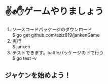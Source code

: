 # ✌️✊✋ゲームやりましょう

1. ソースコードパッケージのダウンロード<br>
  $ go get github.com/aziz819/jankenGame<br>
2. 実行<br>
$ janken<br>
3. テストできます。battleパッケージの下で行う<br>
$ go test -v<br>
## ジャケンを始めよう！